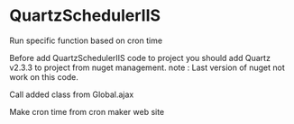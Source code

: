# QuartzSchedulerIIS
Run specific function based on cron time

Before add QuartzSchedulerIIS code to project you should add Quartz v2.3.3 to project from nuget management.
note : Last version of nuget not work on this code.

Call added class from Global.ajax

Make cron time from cron maker web site
